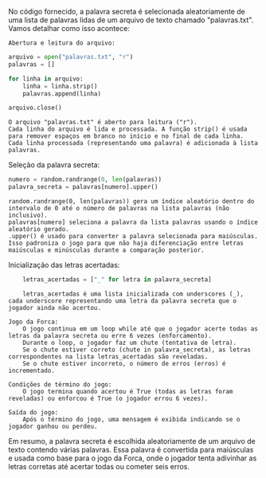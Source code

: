 No código fornecido, a palavra secreta é selecionada aleatoriamente de uma lista de palavras lidas de um arquivo de texto chamado "palavras.txt". Vamos detalhar como isso acontece:

    Abertura e leitura do arquivo:

~~~~python
arquivo = open("palavras.txt", "r")
palavras = []

for linha in arquivo:
    linha = linha.strip()
    palavras.append(linha)

arquivo.close()
~~~~

    O arquivo "palavras.txt" é aberto para leitura ("r").
    Cada linha do arquivo é lida e processada. A função strip() é usada para remover espaços em branco no início e no final de cada linha.
    Cada linha processada (representando uma palavra) é adicionada à lista palavras.

Seleção da palavra secreta:

```python
numero = random.randrange(0, len(palavras))
palavra_secreta = palavras[numero].upper()
```

    random.randrange(0, len(palavras)) gera um índice aleatório dentro do intervalo de 0 até o número de palavras na lista palavras (não inclusivo).
    palavras[numero] seleciona a palavra da lista palavras usando o índice aleatório gerado.
    .upper() é usado para converter a palavra selecionada para maiúsculas. Isso padroniza o jogo para que não haja diferenciação entre letras maiúsculas e minúsculas durante a comparação posterior.

Inicialização das letras acertadas:

~~~~python
    letras_acertadas = ["_" for letra in palavra_secreta]
~~~~

        letras_acertadas é uma lista inicializada com underscores (_), cada underscore representando uma letra da palavra secreta que o jogador ainda não acertou.

    Jogo da Forca:
        O jogo continua em um loop while até que o jogador acerte todas as letras da palavra secreta ou erre 6 vezes (enforcamento).
        Durante o loop, o jogador faz um chute (tentativa de letra).
        Se o chute estiver correto (chute in palavra_secreta), as letras correspondentes na lista letras_acertadas são reveladas.
        Se o chute estiver incorreto, o número de erros (erros) é incrementado.

    Condições de término do jogo:
        O jogo termina quando acertou é True (todas as letras foram reveladas) ou enforcou é True (o jogador errou 6 vezes).

    Saída do jogo:
        Após o término do jogo, uma mensagem é exibida indicando se o jogador ganhou ou perdeu.

Em resumo, a palavra secreta é escolhida aleatoriamente de um arquivo de texto contendo várias palavras. Essa palavra é convertida para maiúsculas e usada como base para o jogo da Forca, onde o jogador tenta adivinhar as letras corretas até acertar todas ou cometer seis erros.